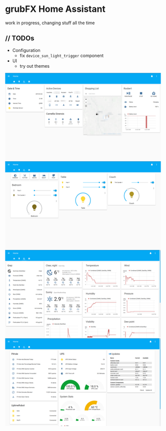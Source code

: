 # grubFX Home Assistant

work in progress, changing stuff all the time

## // TODOs
- Configuration
  - fix `device_sun_light_trigger` component
- UI
  - try out themes

![screenshot0](./pics/00.png)
![screenshot0](./pics/01.png)
![screenshot0](./pics/02.png)
![screenshot0](./pics/03.png)
